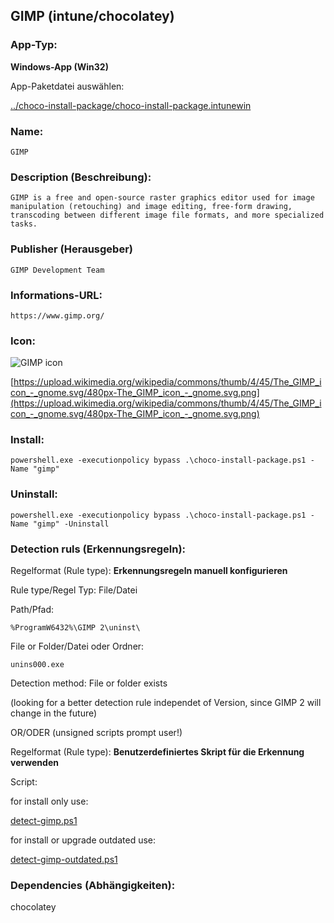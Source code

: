 ## GIMP (intune/chocolatey)

### App-Typ:

__Windows-App (Win32)__

App-Paketdatei auswählen:

[../choco-install-package/choco-install-package.intunewin](../choco-install-package/choco-install-package.intunewin?raw=true)


### Name:

```
GIMP
```

### Description (Beschreibung):

```
GIMP is a free and open-source raster graphics editor used for image manipulation (retouching) and image editing, free-form drawing, transcoding between different image file formats, and more specialized tasks.

```

### Publisher (Herausgeber)

```
GIMP Development Team
```


### Informations-URL:

```
https://www.gimp.org/
```

### Icon:

![GIMP icon](https://upload.wikimedia.org/wikipedia/commons/thumb/4/45/The_GIMP_icon_-_gnome.svg/120px-The_GIMP_icon_-_gnome.svg.png)


[https://upload.wikimedia.org/wikipedia/commons/thumb/4/45/The_GIMP_icon_-_gnome.svg/480px-The_GIMP_icon_-_gnome.svg.png](https://upload.wikimedia.org/wikipedia/commons/thumb/4/45/The_GIMP_icon_-_gnome.svg/480px-The_GIMP_icon_-_gnome.svg.png)

### Install:
```
powershell.exe -executionpolicy bypass .\choco-install-package.ps1 -Name "gimp"
```


### Uninstall:
```
powershell.exe -executionpolicy bypass .\choco-install-package.ps1 -Name "gimp" -Uninstall
```


### Detection ruls (Erkennungsregeln):

Regelformat (Rule type): __Erkennungsregeln manuell konfigurieren__

Rule type/Regel Typ: File/Datei

Path/Pfad:

```
%ProgramW6432%\GIMP 2\uninst\
```


File or Folder/Datei oder Ordner:

```
unins000.exe
```

Detection method: File or folder exists

(looking for a better detection rule independet of Version, since GIMP 2 will change in the future)

OR/ODER (unsigned scripts prompt user!)

Regelformat (Rule type): __Benutzerdefiniertes Skript für die Erkennung verwenden__

Script:

for install only use:

[detect-gimp.ps1](./detect-gimp.ps1)

for install or upgrade outdated use:

[detect-gimp-outdated.ps1](./detect-gimp-outdated.ps1)

### Dependencies (Abhängigkeiten):

chocolatey
